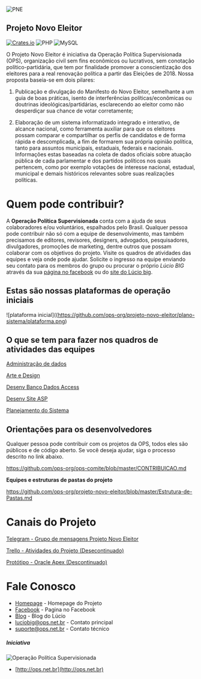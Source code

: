 ![PNE](https://projetonovoeleitor.files.wordpress.com/2018/01/cropped-logo-novo-eleitor2.png)
## Projeto Novo Eleitor

[![Crates.io](https://img.shields.io/crates/l/rustc-serialize.svg?maxAge=2592000)]()
![PHP](https://img.shields.io/badge/language-ASP.MVC-green.svg)
![MySQL](https://img.shields.io/badge/DB-MySQL-lightgrey.svg)

O Projeto Novo Eleitor é iniciativa da Operação Política Supervisionada (OPS), organização civil sem fins econômicos ou lucrativos, sem conotação político-partidária, que tem por finalidade promover a conscientização dos eleitores para a real renovação política a partir das Eleições de 2018.
Nossa proposta baseia-se em dois pilares:
1) Publicação e divulgação do Manifesto do Novo Eleitor, semelhante a um guia de boas práticas, isento de interferências políticas/econômicas ou doutrinas ideológicas/partidárias, esclarecendo ao eleitor como não desperdiçar sua chance de votar corretamente;

2) Elaboração de um sistema informatizado integrado e interativo, de alcance nacional, como ferramenta auxiliar para que os eleitores possam comparar e compartilhar os perfis de candidatos e de forma rápida e descomplicada, a fim de formarem sua própria opinião política, tanto para assuntos municipais, estaduais, federais e nacionais. Informações estas baseadas na coleta de dados oficiais sobre atuação pública de cada parlamentar e dos partidos políticos nos quais pertencem, como por exemplo votações de interesse nacional, estadual, municipal e demais históricos relevantes sobre suas realizações políticas.

# Quem pode contribuir?
A **Operação Política Supervisionada** conta com a ajuda de seus colaboradores e/ou voluntários, espalhados pelo Brasil. Qualquer pessoa pode contribuir não só com a equipe de desenvolvimento, mas também precisamos de editores, revisores, designers, advogados, pesquisadores, divulgadores, promoções de marketing, dentre outros que possam colaborar com os objetivos do projeto.
Visite os quadros de atividades das equipes e veja onde pode ajudar.
Solicite o ingresso na equipe enviando seu contato para os membros do grupo ou procurar o próprio *Lúcio BIG* através da sua [página no facebook](https://www.facebook.com/groups/operacaopoliticasupervisionada/) ou do [site do Lúcio big](http://www.luciobig.com.br/). 

## Estas são nossas plataformas de operação iniciais
![plataforma inicial]((https://github.com/ops-org/projeto-novo-eleitor/plano-sistema/plataforma.png)

## O que se tem para fazer nos quadros de atividades das equipes
[Administração de dados](https://github.com/ops-org/projeto-novo-eleitor/projects/4)

[Arte e Design](https://github.com/ops-org/projeto-novo-eleitor/projects/1)

[Desenv Banco Dados Access](https://github.com/ops-org/projeto-novo-eleitor/projects/6)

[Desenv Site ASP](https://github.com/ops-org/projeto-novo-eleitor/projects/7)

[Planejamento do Sistema](https://github.com/ops-org/projeto-novo-eleitor/projects/3)


## Orientações para os desenvolvedores

Qualquer pessoa pode contribuir com os projetos da OPS, todos eles são públicos e de código aberto. Se você deseja ajudar, siga o processo descrito no link abaixo.

https://github.com/ops-org/ops-comite/blob/master/CONTRIBUICAO.md

**Equipes e estruturas de pastas do projeto**

https://github.com/ops-org/projeto-novo-eleitor/blob/master/Estrutura-de-Pastas.md


# Canais do Projeto

[Telegram - Grupo de mensagens Projeto Novo Eleitor](https://web.telegram.org)

[Trello - Atividades do Projeto (Desecontinuado) ](https://trello.com/novoeleitor)

[Protótipo - Oracle Apex (Descontinuado)](https://apex.oracle.com/pls/apex/f?p=551361)


# Fale Conosco
* [Homepage](https://projetonovoeleitor.com.br) - Homepage do Projeto
* [Facebook](https://www.facebook.com/operacaopoliticasupervisionada) - Pagina no Facebook
* [Blog](http://luciobig.com.br) - Blog do Lúcio
* luciobig@ops.net.br - Contato principal
* suporte@ops.net.br - Contato técnico


##### Iniciativa

![Operação Política Supervisionada](https://github.com/ops-org/operacao-politica-supervisionada/blob/master/OPS/Content/images/logo_grande.png?raw=true)
* [http://ops.net.br](http://ops.net.br)
